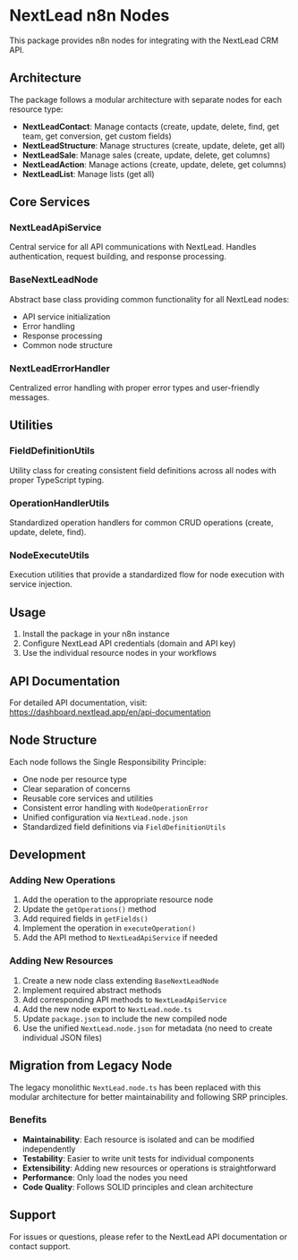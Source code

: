 # NextLead n8n Nodes

This package provides n8n nodes for integrating with the NextLead CRM API.

## Architecture

The package follows a modular architecture with separate nodes for each resource type:

- **NextLeadContact**: Manage contacts (create, update, delete, find, get team, get conversion, get custom fields)
- **NextLeadStructure**: Manage structures (create, update, delete, get all)
- **NextLeadSale**: Manage sales (create, update, delete, get columns)
- **NextLeadAction**: Manage actions (create, update, delete, get columns)
- **NextLeadList**: Manage lists (get all)

## Core Services

### NextLeadApiService

Central service for all API communications with NextLead. Handles authentication, request building, and response processing.

### BaseNextLeadNode

Abstract base class providing common functionality for all NextLead nodes:

- API service initialization
- Error handling
- Response processing
- Common node structure

### NextLeadErrorHandler

Centralized error handling with proper error types and user-friendly messages.

## Utilities

### FieldDefinitionUtils

Utility class for creating consistent field definitions across all nodes with proper TypeScript typing.

### OperationHandlerUtils

Standardized operation handlers for common CRUD operations (create, update, delete, find).

### NodeExecuteUtils

Execution utilities that provide a standardized flow for node execution with service injection.

## Usage

1. Install the package in your n8n instance
2. Configure NextLead API credentials (domain and API key)
3. Use the individual resource nodes in your workflows

## API Documentation

For detailed API documentation, visit: https://dashboard.nextlead.app/en/api-documentation

## Node Structure

Each node follows the Single Responsibility Principle:

- One node per resource type
- Clear separation of concerns
- Reusable core services and utilities
- Consistent error handling with `NodeOperationError`
- Unified configuration via `NextLead.node.json`
- Standardized field definitions via `FieldDefinitionUtils`

## Development

### Adding New Operations

1. Add the operation to the appropriate resource node
2. Update the `getOperations()` method
3. Add required fields in `getFields()`
4. Implement the operation in `executeOperation()`
5. Add the API method to `NextLeadApiService` if needed

### Adding New Resources

1. Create a new node class extending `BaseNextLeadNode`
2. Implement required abstract methods
3. Add corresponding API methods to `NextLeadApiService`
4. Add the new node export to `NextLead.node.ts`
5. Update `package.json` to include the new compiled node
6. Use the unified `NextLead.node.json` for metadata (no need to create individual JSON files)

## Migration from Legacy Node

The legacy monolithic `NextLead.node.ts` has been replaced with this modular architecture for better maintainability and following SRP principles.

### Benefits

- **Maintainability**: Each resource is isolated and can be modified independently
- **Testability**: Easier to write unit tests for individual components
- **Extensibility**: Adding new resources or operations is straightforward
- **Performance**: Only load the nodes you need
- **Code Quality**: Follows SOLID principles and clean architecture

## Support

For issues or questions, please refer to the NextLead API documentation or contact support.
